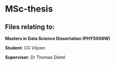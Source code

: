 # MSc-thesis

## Files relating to:

**Masters in Data Science Dissertation (PHY5008W)**

**Student:** CG Viljoen

**Supervisor:** Dr Thomas Dietel
